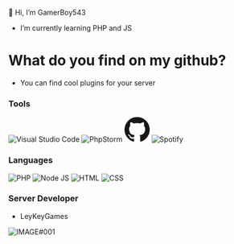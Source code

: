 👋 Hi, I’m GamerBoy543
 - I’m currently learning PHP and JS

 # What do you find on my github?
 - You can find cool plugins for your server

 ### Tools
 <img alt="Visual Studio Code" src="https://upload.wikimedia.org/wikipedia/commons/9/9a/Visual_Studio_Code_1.35_icon.svg" width="50" height="50"></img>
 <img alt="PhpStorm" src="https://upload.wikimedia.org/wikipedia/commons/d/d2/PhpStorm_Icon.png" width="50" height="50"></img>
 <img alt="GitHub" src="https://raw.githubusercontent.com/github/explore/78df643247d429f6cc873026c0622819ad797942/topics/github/github.png" width="50" height="50"></img>
 <img alt="Spotify" src="https://play-lh.googleusercontent.com/UrY7BAZ-XfXGpfkeWg0zCCeo-7ras4DCoRalC_WXXWTK9q5b0Iw7B0YQMsVxZaNB7DM=s180-rw" width="50" height="50"></img>
 <!-- <img alt="" src="" width="50" height="50"></img> -->
 
 ### Languages
 <img alt="PHP" src="https://www.php.net/images/logos/new-php-logo.svg" width="50" height="50"></img>
 <img alt="Node JS" src="https://cdn.iconscout.com/icon/free/png-512/node-js-1174925.png" width="50" height="50"></img>
 <img alt="HTML" src="https://upload.wikimedia.org/wikipedia/commons/6/61/HTML5_logo_and_wordmark.svg" width="50" height="50"></img>
 <img alt="CSS" src="https://upload.wikimedia.org/wikipedia/commons/d/d5/CSS3_logo_and_wordmark.svg" width="50" height="50"></img>
 <!-- <img alt="" src="" width="50" height="50"></img> -->

 ### Server Developer
  - LeyKeyGames

![IMAGE#001](https://github-readme-stats.vercel.app/api/top-langs/?username=GamerBoy543&hide=shell)
